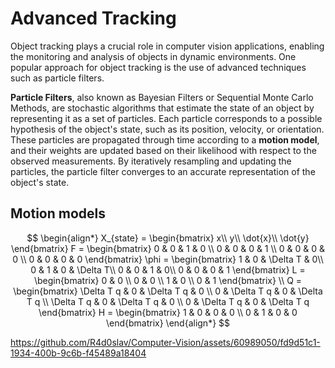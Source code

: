 # Advanced Tracking

Object tracking plays a crucial role in computer vision applications, enabling the monitoring and analysis of objects in dynamic environments. 
One popular approach for object tracking is the use of advanced techniques such as particle filters.

<b>Particle Filters</b>, also known as Bayesian Filters or Sequential Monte Carlo Methods, are stochastic algorithms that estimate the state of an object by representing it as a set of particles. 
Each particle corresponds to a possible hypothesis of the object's state, such as its position, velocity, or orientation. 
These particles are propagated through time according to a <b>motion model</b>, and their weights are updated based on their likelihood with respect to the observed measurements. 
By iteratively resampling and updating the particles, the particle filter converges to an accurate representation of the object's state.

## Motion models
$$
\begin{align*}
X_{state} = \begin{bmatrix}
    x\\
    y\\
    \dot{x}\\
    \dot{y}
\end{bmatrix}
F = \begin{bmatrix}
    0 & 0 & 1 & 0 \\
    0 & 0 & 0 & 1 \\
    0 & 0 & 0 & 0 \\
    0 & 0 & 0 & 0
\end{bmatrix}
\phi = \begin{bmatrix}
    1 & 0 & \Delta T & 0\\
    0 & 1 & 0 & \Delta T\\
    0 & 0 & 1 & 0\\
    0 & 0 & 0 & 1
\end{bmatrix}
L = \begin{bmatrix}
    0 & 0 \\
    0 & 0 \\
    1 & 0 \\
    0 & 1
\end{bmatrix}
\\
Q = \begin{bmatrix}
    \Delta T q & 0 & \Delta T q & 0 \\
    0 & \Delta T q & 0 & \Delta T q \\
    \Delta T q & 0 & \Delta T q & 0 \\
    0 & \Delta T q & 0 & \Delta T q
\end{bmatrix}
H = \begin{bmatrix}
    1 & 0 & 0 & 0 \\
    0 & 1 & 0 & 0
\end{bmatrix}
\end{align*}
$$




https://github.com/R4d0slav/Computer-Vision/assets/60989050/fd9d51c1-1934-400b-9c6b-f45489a18404

